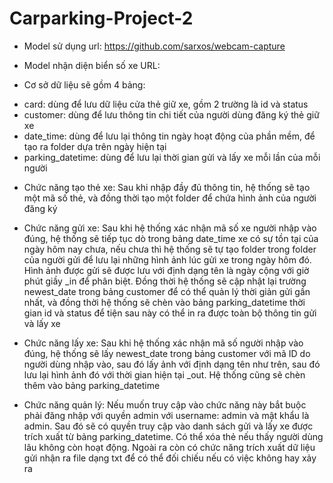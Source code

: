 # Carparking-Project-2

- Model sử dụng url: https://github.com/sarxos/webcam-capture
- Model nhận diện biển số xe URL: 

- Cơ sở dữ liệu sẽ gồm 4 bảng: 
+ card: dùng để lưu dữ liệu cửa thẻ giữ xe, gồm 2 trường là id và status
+ customer: dùng để lưu thông tin chi tiết của người dùng đăng ký thẻ giữ xe
+ date_time: dùng để lưu lại thông tin ngày hoạt động của phần mềm, để tạo ra folder
             dựa trên ngày hiện tại
+ parking_datetime: dùng để lưu lại thời gian gửi và lấy xe mỗi lần của mỗi người

- Chức năng tạo thẻ xe: Sau khi nhập đầy đủ thông tin, hệ thống sẽ tạo một
                        mã số thẻ, và đồng thời tạo một folder để chứa hình
                        ảnh của người đăng ký

- Chức năng gửi xe: Sau khi hệ thống xác nhận mã số xe người nhập vào đúng,
                    hệ thống sẽ tiếp tục dò trong bảng date_time xe có sự tồn
                    tại của ngày hôm nay chưa, nếu chưa thì hệ thống sẽ tự tạo 
                    folder trong folder của người gửi để lưu lại những hình ảnh
                    lúc gửi xe trong ngày hôm đó. Hình ảnh được gửi sẽ được lưu
                    với định dạng tên là ngày cộng với giờ phút giầy _in để phân 
                    biệt. Đồng thời hệ thống sẽ cập nhật lại trường newest_date trong
                    bảng customer để có thể quản lý thời giản gửi gần nhất, và đồng 
                    thời hệ thống sẽ chèn vào bảng parking_datetime thời gian id và status
                    để tiện sau này có thể in ra được toàn bộ thông tin gửi và lấy xe
                    
- Chức năng lấy xe: Sau khi hệ thống xác nhận mã số người nhập vào đúng, 
                    hệ thống sẽ lấy newest_date trong bảng customer với mã
                    ID do người dùng nhập vào, sau đó lấy ảnh với định dạng tên như trên,
                    sau đó lưu lại hình ảnh đó với thời gian hiện tại _out. Hệ thống
                    cũng sẽ chèn thêm vào bảng parking_datetime
                    
- Chức năng quản lý: Nếu muốn truy cập vào chức năng này bắt buộc phải đăng
                     nhập với quyền admin với username: admin và mật khẩu là
                     admin. Sau đó sẽ có quyền truy cập vào danh sách gửi và lấy xe
                     được trích xuất từ bảng parking_datetime. Có thể xóa thẻ nếu 
                     thấy người dùng lâu không còn hoạt động. Ngoài ra còn có chức năng
                     trích xuất dữ liệu gửi nhận ra file dạng txt để có thể đối chiếu 
                     nếu có việc không hay xảy ra